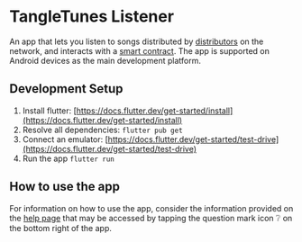 # TangleTunes Listener

An app that lets you listen to songs distributed by  [distributors](https://github.com/TangleTunes/distributing_client) on the network, and interacts with a [smart contract](https://github.com/TangleTunes/smart_contract). The app is supported on Android devices as the main development platform.

## Development Setup

1) Install flutter: [https://docs.flutter.dev/get-started/install](https://docs.flutter.dev/get-started/install)
2) Resolve all dependencies: ```flutter pub get```
3) Connect an emulator: [https://docs.flutter.dev/get-started/test-drive](https://docs.flutter.dev/get-started/test-drive)
4) Run the app ```flutter run```

## How to use the app
For information on how to use the app, consider the information provided on the [help page](lib/screens/help_page.dart) that may be accessed by tapping the question mark icon ❔ on the bottom right of the app.



